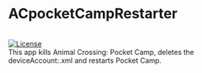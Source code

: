 <p align="center">
  <h1>ACpocketCampRestarter</h1>
  <br>
  <a href="https://opensource.org/licenses/MIT" target="_blank">
    <img src="https://img.shields.io/badge/License-MIT-blue.svg" alt="License">
  </a>
  <br>
  <span>
    This app kills Animal Crossing: Pocket Camp, deletes the deviceAccount:.xml and restarts Pocket Camp.
  </span>
</p>
